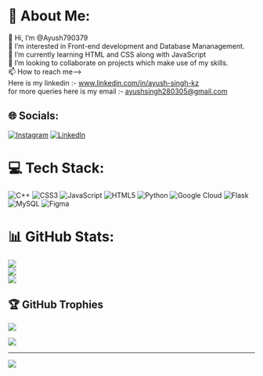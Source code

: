 # 💫 About Me:
👋 Hi, I’m @Ayush790379<br>👀 I’m interested in Front-end development and Database Mananagement.<br>🌱 I’m currently learning HTML and CSS along with JavaScript<br>💞️ I’m looking to collaborate on projects which make use of my skills.<br>📫 How to reach me--><br>Here is my linkedin :- www.linkedin.com/in/ayush-singh-kz<br>for more queries here is my email :- ayushsingh280305@gmail.com


## 🌐 Socials:
[![Instagram](https://img.shields.io/badge/Instagram-%23E4405F.svg?logo=Instagram&logoColor=white)](https://instagram.com/ayushsingh_2803) [![LinkedIn](https://img.shields.io/badge/LinkedIn-%230077B5.svg?logo=linkedin&logoColor=white)](https://linkedin.com/in/ayush-singh-kz) 

# 💻 Tech Stack:
![C++](https://img.shields.io/badge/c++-%2300599C.svg?style=for-the-badge&logo=c%2B%2B&logoColor=white) ![CSS3](https://img.shields.io/badge/css3-%231572B6.svg?style=for-the-badge&logo=css3&logoColor=white) ![JavaScript](https://img.shields.io/badge/javascript-%23323330.svg?style=for-the-badge&logo=javascript&logoColor=%23F7DF1E) ![HTML5](https://img.shields.io/badge/html5-%23E34F26.svg?style=for-the-badge&logo=html5&logoColor=white) ![Python](https://img.shields.io/badge/python-3670A0?style=for-the-badge&logo=python&logoColor=ffdd54) ![Google Cloud](https://img.shields.io/badge/GoogleCloud-%234285F4.svg?style=for-the-badge&logo=google-cloud&logoColor=white) ![Flask](https://img.shields.io/badge/flask-%23000.svg?style=for-the-badge&logo=flask&logoColor=white) ![MySQL](https://img.shields.io/badge/mysql-4479A1.svg?style=for-the-badge&logo=mysql&logoColor=white) ![Figma](https://img.shields.io/badge/figma-%23F24E1E.svg?style=for-the-badge&logo=figma&logoColor=white)
# 📊 GitHub Stats:
![](https://github-readme-stats.vercel.app/api?username=Ayush790379&theme=monokai&hide_border=false&include_all_commits=false&count_private=false)<br/>
![](https://github-readme-streak-stats.herokuapp.com/?user=Ayush790379&theme=monokai&hide_border=false)<br/>
![](https://github-readme-stats.vercel.app/api/top-langs/?username=Ayush790379&theme=monokai&hide_border=false&include_all_commits=false&count_private=false&layout=compact)

## 🏆 GitHub Trophies
![](https://github-profile-trophy.vercel.app/?username=Ayush790379&theme=radical&no-frame=false&no-bg=true&margin-w=4)


![](https://quotes-github-readme.vercel.app/api?type=horizontal&theme=radical)

---
[![](https://visitcount.itsvg.in/api?id=Ayush790379&icon=8&color=2)](https://visitcount.itsvg.in)

<!-- Proudly created with GPRM ( https://gprm.itsvg.in ) -->
